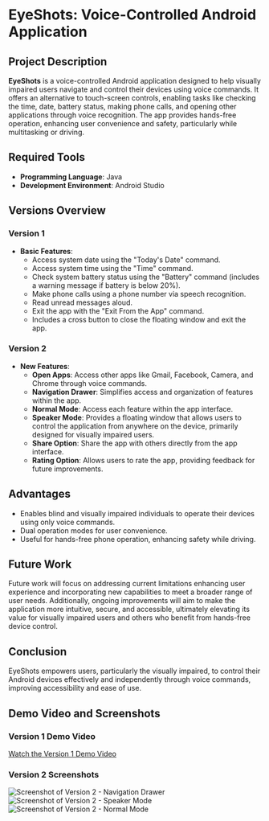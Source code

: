 # EyeShots: Voice-Controlled Android Application

## Project Description

**EyeShots** is a voice-controlled Android application designed to help visually impaired users navigate and control their devices using voice commands. It offers an alternative to touch-screen controls, enabling tasks like checking the time, date, battery status, making phone calls, and opening other applications through voice recognition. The app provides hands-free operation, enhancing user convenience and safety, particularly while multitasking or driving.

## Required Tools
- **Programming Language**: Java
- **Development Environment**: Android Studio

## Versions Overview

### Version 1
- **Basic Features**:
  - Access system date using the "Today's Date" command.
  - Access system time using the "Time" command.
  - Check system battery status using the "Battery" command (includes a warning message if battery is below 20%).
  - Make phone calls using a phone number via speech recognition.
  - Read unread messages aloud.
  - Exit the app with the "Exit From the App" command.
  - Includes a cross button to close the floating window and exit the app.

### Version 2
- **New Features**:
  - **Open Apps**: Access other apps like Gmail, Facebook, Camera, and Chrome through voice commands.
  - **Navigation Drawer**: Simplifies access and organization of features within the app.
  - **Normal Mode**: Access each feature within the app interface.
  - **Speaker Mode**: Provides a floating window that allows users to control the application from anywhere on the device, primarily designed for visually impaired users.
  - **Share Option**: Share the app with others directly from the app interface.
  - **Rating Option**: Allows users to rate the app, providing feedback for future improvements.

## Advantages
- Enables blind and visually impaired individuals to operate their devices using only voice commands.
- Dual operation modes for user convenience.
- Useful for hands-free phone operation, enhancing safety while driving.

## Future Work

Future work will focus on addressing current limitations enhancing user experience and incorporating new capabilities to meet a broader range of user needs. Additionally, ongoing improvements will aim to make the application more intuitive, secure, and accessible, ultimately elevating its value for visually impaired users and others who benefit from hands-free device control.

## Conclusion

EyeShots empowers users, particularly the visually impaired, to control their Android devices effectively and independently through voice commands, improving accessibility and ease of use.

## Demo Video and Screenshots

### Version 1 Demo Video
[Watch the Version 1 Demo Video]()

### Version 2 Screenshots
![Screenshot of Version 2 - Navigation Drawer](https://github.com/user-attachments/assets/d70a0013-1fc8-4ab1-bbd3-f320ab4aaf2b)
![Screenshot of Version 2 - Speaker Mode](https://github.com/user-attachments/assets/7788837d-815d-488f-a2df-caf90a05caa7)
![Screenshot of Version 2 - Normal Mode](https://github.com/user-attachments/assets/8d9d1586-ca90-4959-ae1a-12951d59d4d2)
